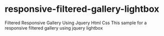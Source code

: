 # responsive-filtered-gallery-lightbox
Filtered Responsive Gallery Using Jquery Html Css 
This sample for a responsive filtered gallery using jquery lightbox
